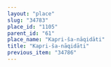 ```yaml
---
layout: "place"
slug: "34783"
place_id: "1105"
parent_id: "61"
place_name: "Kapri-ša-nāqidāti"
title: "Kapri-ša-nāqidāti"
previous_item: "34786"
---
```

